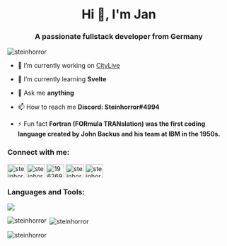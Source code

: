 <h1 align="center">Hi 👋, I'm Jan</h1>
<h3 align="center">A passionate fullstack developer from Germany</h3>

<p align="left"> <img src="https://komarev.com/ghpvc/?username=steinhorror&label=Profile%20views&color=a51d2d&style=flat-square" alt="steinhorror" /> </p>

- 🔭 I’m currently working on [CityLive](https://citylive.netlify.app/)

- 🌱 I’m currently learning **Svelte**

- 💬 Ask me **anything**

- 📫 How to reach me **Discord: Steinhorror#4994**

- ⚡ Fun fact **Fortran (FORmula TRANslation) was the first coding language created by John Backus and his team at IBM in the 1950s.**

<h3 align="left">Connect with me:</h3>
<p align="left">
<a href="https://codepen.io/steinhorror" target="blank"><img align="center" src="https://raw.githubusercontent.com/rahuldkjain/github-profile-readme-generator/master/src/images/icons/Social/codepen.svg" alt="steinhorror" height="30" width="40" /></a>
<a href="https://twitter.com/steinhorror" target="blank"><img align="center" src="https://raw.githubusercontent.com/rahuldkjain/github-profile-readme-generator/master/src/images/icons/Social/twitter.svg" alt="steinhorror" height="30" width="40" /></a>
<a href="https://stackoverflow.com/users/19626916" target="blank"><img align="center" src="https://raw.githubusercontent.com/rahuldkjain/github-profile-readme-generator/master/src/images/icons/Social/stack-overflow.svg" alt="19626916" height="30" width="40" /></a>
<a href="https://codesandbox.com/steinhorror" target="blank"><img align="center" src="https://raw.githubusercontent.com/rahuldkjain/github-profile-readme-generator/master/src/images/icons/Social/codesandbox.svg" alt="steinhorror" height="30" width="40" /></a>
<a href="https://dribbble.com/steinhorror" target="blank"><img align="center" src="https://raw.githubusercontent.com/rahuldkjain/github-profile-readme-generator/master/src/images/icons/Social/dribbble.svg" alt="steinhorror" height="30" width="40" /></a>
</p>

<h3 align="left">Languages and Tools:</h3>
<img src="https://skillicons.dev/icons?i=arduino,bash,blender,bootstrap,c,cpp,cmake,codepen,css,d3,dart,deno,discord,bots,docker,electron,express,figma,flutter,git,github,githubactions,go,gradle,graphql,heroku,html,idea,java,js,jquery,kotlin,kubernetes,latex,linux,materialui,mysql,netlify,nginx,nodejs,php,pug,py,pytorch,raspberrypi,regex,rollupjs,sass,stackoverflow,styledcomponents,selenium,svelte,svg,tailwind,tauri,tensorflow,twitter,ts,unity,vercel,vite,vscode,wasm,webpack,wordpress" />

<p><img align="left" src="https://github-readme-stats.vercel.app/api/top-langs?username=steinhorror&show_icons=true&theme=dark&title_color=ffffff&text_color=ffffff&hide_border=true&locale=en&layout=compact" alt="steinhorror" /></p>

<p>&nbsp;<img align="center" src="https://github-readme-stats.vercel.app/api?username=steinhorror&show_icons=true&theme=dark&title_color=ffffff&text_color=ffffff&hide_border=true&locale=en" alt="steinhorror" /></p>

<p><img align="center" src="https://github-readme-streak-stats.herokuapp.com/?user=steinhorror&theme=dark" alt="steinhorror" /></p>

